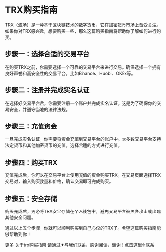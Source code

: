 # TRX购买指南

TRX（波场）是一种基于区块链技术的数字货币，它在加密货币市场上备受关注。如果你对TRX感兴趣，想要购买一些，那么这篇购买指南将帮助你了解如何进行购买。

## 步骤一：选择合适的交易平台

在购买TRX之前，你需要选择一个可靠的交易平台来进行交易。确保选择一个拥有良好声誉和高安全性的交易平台，比如Binance、Huobi、OKEx等。

## 步骤二：注册并完成实名认证

在选择好交易平台后，你需要注册一个账户并完成实名认证。这是为了确保你的交易安全，并遵守当地的法律法规。

## 步骤三：充值资金

一旦完成实名认证，你需要将资金充值到交易平台的账户中。大多数交易平台支持法定货币和其他加密货币的充值，选择合适的方式进行充值。

## 步骤四：购买TRX

充值完成后，你可以在交易平台上使用充值的资金购买TRX。在交易页面选择TRX交易对，输入购买数量和价格，确认交易即可完成购买。

## 步骤五：安全存储

购买完成后，务必将TRX安全存储在个人钱包中，避免交易平台被黑客攻击或出现其他安全问题。

通过以上五个步骤，你就可以顺利购买到自己心仪的TRX了。希望这篇购买指南能够帮助到你！

更多 关于trx购买指南 请通过✈与我们联系，感谢阅读，谢谢！[点击这里✈联系](https://t.me/shalongbot)
